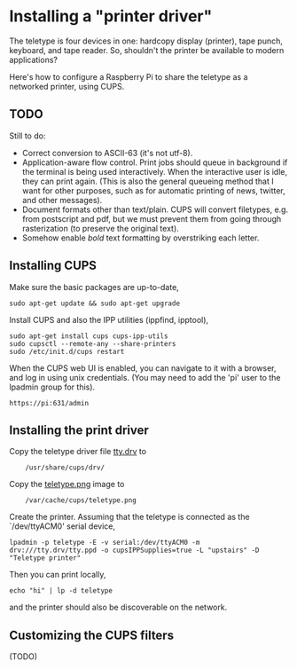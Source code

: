 # Installing a "printer driver"

The teletype is four devices in one: hardcopy display (printer), tape punch, keyboard, and tape reader.  So, shouldn't the printer be available to modern applications?

Here's how to configure a Raspberry Pi to share the teletype as a networked printer, using CUPS.

## TODO

Still to do:
* Correct conversion to ASCII-63 (it's not utf-8).
* Application-aware flow control.  Print jobs should queue in background if the terminal is being used interactively.  When the interactive user is idle, they can print again.
(This is also the general queueing method that I want for other purposes, such as for automatic printing of news, twitter, and other messages).
* Document formats other than text/plain.  CUPS will convert filetypes, e.g. from postscript and pdf, but we must prevent them from going through
rasterization (to preserve the original text).
* Somehow enable *bold* text formatting by overstriking each letter.


## Installing CUPS

Make sure the basic packages are up-to-date,
```
sudo apt-get update && sudo apt-get upgrade
```

Install CUPS and also the IPP utilities (ippfind, ipptool),
```
sudo apt-get install cups cups-ipp-utils
sudo cupsctl --remote-any --share-printers
sudo /etc/init.d/cups restart
```

When the CUPS web UI is enabled, you can navigate to it with a browser, and log in using unix credentials.  (You may need to add the 'pi' user to the lpadmin group for this).
```
https://pi:631/admin
```

## Installing the print driver

Copy the teletype driver file [tty.drv](tty.drv) to
```
    /usr/share/cups/drv/
```

Copy the [teletype.png](teletype.png) image to
```
    /var/cache/cups/teletype.png
```

Create the printer.  Assuming that the teletype is connected as the `/dev/ttyACM0' serial device, 
```
lpadmin -p teletype -E -v serial:/dev/ttyACM0 -m drv:///tty.drv/tty.ppd -o cupsIPPSupplies=true -L "upstairs" -D "Teletype printer"
```

Then you can print locally,
```
echo "hi" | lp -d teletype
```
and the printer should also be discoverable on the network.

## Customizing the CUPS filters

(TODO)

